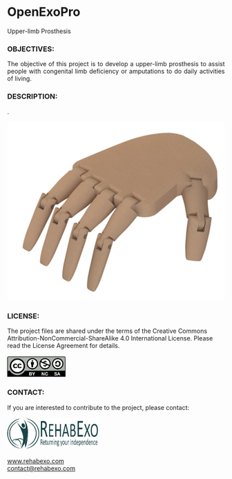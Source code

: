 # OpenExoPro
Upper-limb Prosthesis

### OBJECTIVES:
<P align="justify"> The objective of this project is to develop a upper-limb prosthesis to assist people with congenital limb deficiency or amputations to do daily activities of living.

### DESCRIPTION:
<P align="justify"> .

![CAD-File](https://github.com/RehabExo/OpenExoPro/blob/main/CAD.JPG)

### LICENSE:
The project files are shared under the terms of the Creative Commons Attribution-NonCommercial-ShareAlike 4.0 International License. Please read the License Agreement for details. <br/><br/>
<img src="https://github.com/RehabExo/OpenExoPro/blob/main/by-nc-sa.png" width="135" height="47"><br/>

### CONTACT:
If you are interested to contribute to the project, please contact: <br/>  
<img src="https://github.com/RehabExo/OpenExoPro/blob/main/RehabExo_web.jpeg" width="210" height="70"> <br/>  
www.rehabexo.com <br/>
contact@rehabexo.com <br/>
